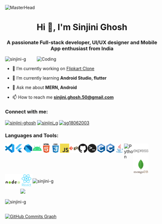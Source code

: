 ![MasterHead](https://drive.google.com/uc?export=view&id=1355SOfnRGERlS_J5eJ0XB5wwZpispgpK)
<h1 align="center">Hi 👋, I'm Sinjini Ghosh</h1>
<h3 align="center">A passionate Full-stack developer, UI/UX designer and Mobile App enthusiast from India</h3>

<img align="right" alt="Coding" width="400" src="https://mir-s3-cdn-cf.behance.net/project_modules/disp/601014116770475.6068beff4640a.gif">

<p align="left"> <img src="https://komarev.com/ghpvc/?username=sinjini-g&label=Profile%20views&color=835AD1&style=flat" alt="sinjini-g" /> </p>

<!-- <p align="left"> <a href="https://github.com/ryo-ma/github-profile-trophy"><img src="https://github-profile-trophy.vercel.app/?username=sinjini-g" alt="sinjini-g" /></a> </p> -->

- 🔭 I’m currently working on [Flipkart Clone](https://github.com/SINJINI-G/flipkart-clone)

- 🌱 I’m currently learning **Android Studio, flutter**

- 💬 Ask me about **MERN, Android**

- 📫 How to reach me **sinjini.ghosh.50@gmail.com**

<h3 align="left">Connect with me:</h3>
<p align="left">
<a href="https://linkedin.com/in/sinjini-ghosh" target="blank"><img align="center" src="https://static.vecteezy.com/system/resources/previews/018/930/587/original/linkedin-logo-linkedin-icon-transparent-free-png.png" alt="sinjini-ghosh" height="50" width="50" /></a>
<a href="https://www.leetcode.com/sinjini_g" target="blank"><img align="center" src="https://cdn.iconscout.com/icon/free/png-256/free-leetcode-3521542-2944960.png?f=webp" alt="sinjini_g" height="30" width="30" /></a>
<a href="https://www.hackerrank.com/sg18062003" target="blank"><img align="center" src="https://upload.wikimedia.org/wikipedia/commons/thumb/4/40/HackerRank_Icon-1000px.png/800px-HackerRank_Icon-1000px.png" alt="sg18062003" height="30" width="30"/></a>
</p>

<h3 align="left">Languages and Tools:</h3>
<p>
<img align="left" alt="Visual Studio Code" width="30px" src="https://raw.githubusercontent.com/github/explore/80688e429a7d4ef2fca1e82350fe8e3517d3494d/topics/visual-studio-code/visual-studio-code.png" />
<img align="left" alt="Flutter" width="30px" src="https://raw.githubusercontent.com/github/explore/80688e429a7d4ef2fca1e82350fe8e3517d3494d/topics/flutter/flutter.png">
<img align="left" alt="Dart" width="30px" src="https://raw.githubusercontent.com/github/explore/80688e429a7d4ef2fca1e82350fe8e3517d3494d/topics/dart/dart.png">
<img align="left" alt="Android" width="30px" src="https://raw.githubusercontent.com/github/explore/80688e429a7d4ef2fca1e82350fe8e3517d3494d/topics/android/android.png">
<img align="left" alt="HTML5" width="30px" src="https://raw.githubusercontent.com/github/explore/80688e429a7d4ef2fca1e82350fe8e3517d3494d/topics/html/html.png" />
<img align="left" alt="CSS3" width="30px" src="https://raw.githubusercontent.com/github/explore/80688e429a7d4ef2fca1e82350fe8e3517d3494d/topics/css/css.png" />
<img align="left" alt="JavaScript" width="30px" src="https://raw.githubusercontent.com/github/explore/80688e429a7d4ef2fca1e82350fe8e3517d3494d/topics/javascript/javascript.png" />
<img align="left" alt="Git" width="30px" src="https://raw.githubusercontent.com/github/explore/80688e429a7d4ef2fca1e82350fe8e3517d3494d/topics/git/git.png" />
<img align="left" alt="GitHub" width="30px" src="https://raw.githubusercontent.com/github/explore/78df643247d429f6cc873026c0622819ad797942/topics/github/github.png" />
<img align="left" alt="Terminal" width="30px" src="https://raw.githubusercontent.com/github/explore/80688e429a7d4ef2fca1e82350fe8e3517d3494d/topics/terminal/terminal.png" />
<img align="left" alt="CProgramming" width="30px" src="https://raw.githubusercontent.com/devicons/devicon/master/icons/c/c-original.svg" />
<img align="left" alt="C++Programming" width="30px" src="https://raw.githubusercontent.com/devicons/devicon/master/icons/cplusplus/cplusplus-original.svg" />
<img align="left" alt="Java" width="30px" src="https://raw.githubusercontent.com/devicons/devicon/master/icons/java/java-original.svg" />
<img align="left" alt="Python" width="30px" src="https://i.imgur.com/gnK58k4.png">
<img align="left" alt="Express" width="50px" src="https://raw.githubusercontent.com/devicons/devicon/master/icons/express/express-original-wordmark.svg" />
<img align="left" alt="MongoDB" width="50px" src="https://raw.githubusercontent.com/devicons/devicon/master/icons/mongodb/mongodb-original-wordmark.svg" />
<img align="left" alt="NodeJS" width="50px" src="https://raw.githubusercontent.com/devicons/devicon/master/icons/nodejs/nodejs-original-wordmark.svg" />
<img align="left" alt="ReactJS" width="40px" src="https://raw.githubusercontent.com/devicons/devicon/master/icons/react/react-original-wordmark.svg" />
  <br/><br/></p><br/><br/><br/>
    
<img align="center" src="https://github-readme-stats.vercel.app/api/top-langs?username=sinjini-g&show_icons=true&locale=en&layout=compact&theme=react&count_private=false" alt="sinjini-g" /> <br/>
  

<img align="center" src="https://github-readme-stats.vercel.app/api?username=sinjini-g&count_private=true&show_icons=true&theme=tokyonight" /><br/><br/>
<img align="center" src="https://github-readme-streak-stats.herokuapp.com/?user=sinjini-g&theme=vision-friendly-dark" alt="sinjini-g" /><br/><br/>


<!-- <p>&nbsp;<img align="center" src="https://github-readme-stats.vercel.app/api?username=sinjini-g&show_icons=true&locale=en" alt="sinjini-g" /></p> -->

<a href="http://www.github.com/sinjini-g"><img src="https://github-readme-activity-graph.cyclic.app/graph?username=sinjini-g&bg_color=1A1B27&color=35AEA1&line=628FDB&point=B0ECFD&area_color=1c1917&area=true&hide_border=true&custom_title=GitHub%20Commits%20Graph" alt="GitHub Commits Graph" /></a>

